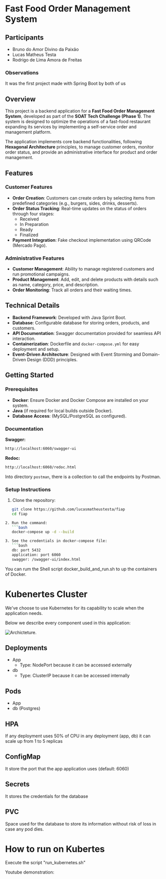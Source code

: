 # Fast Food Order Management System

## Participants
- Bruno do Amor Divino da Paixão
- Lucas Matheus Testa
- Rodrigo de Lima Amora de Freitas

### Observations

It was the first project made with Spring Boot by both of us

## Overview

This project is a backend application for a **Fast Food Order Management System**, developed as part of the **SOAT Tech Challenge (Phase 1)**. The system is designed to optimize the operations of a fast-food restaurant expanding its services by implementing a self-service order and management platform.

The application implements core backend functionalities, following **Hexagonal Architecture** principles, to manage customer orders, monitor order status, and provide an administrative interface for product and order management.

## Features

### Customer Features
- **Order Creation**: Customers can create orders by selecting items from predefined categories (e.g., burgers, sides, drinks, desserts).
- **Order Status Tracking**: Real-time updates on the status of orders through four stages:
  - Received
  - In Preparation
  - Ready
  - Finalized
- **Payment Integration**: Fake checkout implementation using QRCode (Mercado Pago).

### Administrative Features
- **Customer Management**: Ability to manage registered customers and run promotional campaigns.
- **Product Management**: Add, edit, and delete products with details such as name, category, price, and description.
- **Order Monitoring**: Track all orders and their waiting times.

## Technical Details
- **Backend Framework**: Developed with Java Sprint Boot.
- **Database**: Configurable database for storing orders, products, and customers.
- **API Documentation**: Swagger documentation provided for seamless API interaction.
- **Containerization**: Dockerfile and `docker-compose.yml` for easy deployment and setup.
- **Event-Driven Architecture**: Designed with Event Storming and Domain-Driven Design (DDD) principles.

## Getting Started

### Prerequisites
- **Docker**: Ensure Docker and Docker Compose are installed on your system.
- **Java** (if required for local builds outside Docker).
- **Database Access**: (MySQL/PostgreSQL as configured).

### Documentation
<b>Swagger:</b>
```bash
http://localhost:6060/swagger-ui
```

<b>Redoc:</b>
```bash
http://localhost:6060/redoc.html
```

Into directory `postman`, there is a collection to call the endpoints by Postman.

### Setup Instructions
1. Clone the repository:
```bash
   git clone https://github.com/lucasmatheustesta/fiap
   cd fiap

2. Run the command:
   ```bash
   docker-compose up -d --build

3. See the credentials in docker-compose file:
   ```bash
   db: port 5432
   application: port 6060
   swagger: /swagger-ui/index.html
```


You can rum the Shell script docker_build_and_run.sh to up the containers of Docker.


# Kubenertes Cluster

We've choose to use Kubernetes for its capability to scale when the application needs.

Below we describe every component used in this application:

![Archicteture.](/kubernetes/fiap2.drawio.png "Archicteture.")

## Deployments
* App
    * Type: NodePort because it can be accessed externally
* db
    * Type: ClusterIP because it can be accessed internally

## Pods
* App
* db (Postgres)

## HPA
If any deployment uses 50% of CPU in any deployment (app, db) it can scale up from 1 to 5 replicas

## ConfigMap
It store the port that the app application uses (default: 6060)

## Secrets
It stores the credentials for the database

## PVC
Space used for the database to store its information without risk of loss in case any pod dies.

# How to run on Kubertes

Execute the script "run_kubernetes.sh"

Youtube demonstration: 

